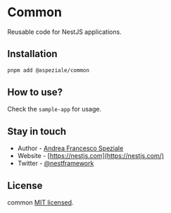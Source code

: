# Common

Reusable code for NestJS applications.

## Installation

```sh
pnpm add @aspeziale/common
```

## How to use?

Check the `sample-app` for usage.

## Stay in touch

- Author - [Andrea Francesco Speziale](https://twitter.com/andreafspeziale)
- Website - [https://nestjs.com](https://nestjs.com/)
- Twitter - [@nestframework](https://twitter.com/nestframework)

## License

common [MIT licensed](LICENSE).
